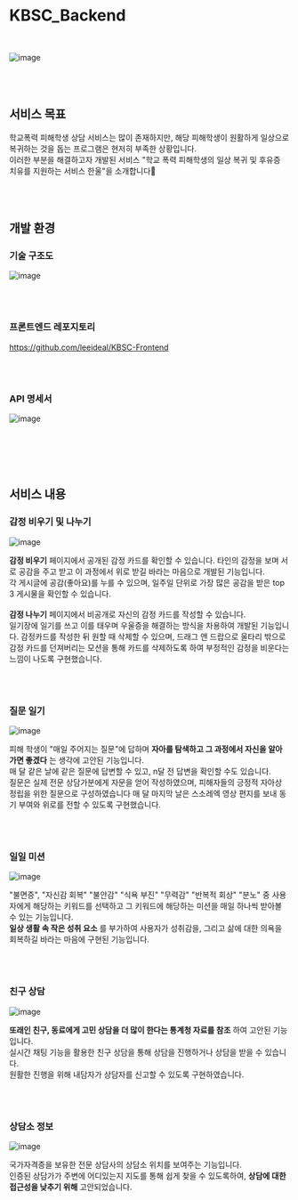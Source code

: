 # KBSC_Backend
<br> 

![image](https://user-images.githubusercontent.com/81295661/197400436-0b3b427f-c4b9-4fb5-ab4d-9ed3c65791a8.png)


<br> <br>

## 서비스 목표

학교폭력 피해학생 상담 서비스는 많이 존재하지만, 해당 피해학생이 원활하게 일상으로 복귀하는 것을 돕는 프로그램은 현저히 부족한 상황입니다. 
<br> 
이러한 부분을 해결하고자 개발된 서비스 "학교 폭력 피해학생의 일상 복귀 및 후유증 치유를 지원하는 서비스 한울"을 소개합니다🙂

<br> <br>

## 개발 환경

### 기술 구조도
![image](https://user-images.githubusercontent.com/81295661/197401655-110bf949-6538-4f01-9824-1c9aee121ed0.png)

<br> <br>

### 프론트엔드 레포지토리
https://github.com/leeideal/KBSC-Frontend

<br> <br>

### API 명세서
![image](https://user-images.githubusercontent.com/81295661/197401772-f90b0af0-50fb-43bb-887e-45c1422630b5.png)

<br> <br>
<br> <br>




## 서비스 내용

### 감정 비우기 및 나누기
![image](https://user-images.githubusercontent.com/81295661/197400715-b595d219-bffc-4428-b862-f2d4d61fd8da.png)

__감정 비우기__ 페이지에서 공개된 감정 카드를 확인할 수 있습니다. 타인의 감정을 보며 서로 공감을 주고 받고 이 과정에서 위로 받길 바라는 마음으로 개발된 기능입니다. 
<br> 각 게시글에 공감(좋아요)를 누를 수 있으며, 일주일 단위로 가장 많은 공감을 받은 top 3 게시물을 확인할 수 있습니다.
<br><br>
__감정 나누기__ 페이지에서 비공개로 자신의 감정 카드를 작성할 수 있습니다. <br>
일기장에 일기를 쓰고 이를 태우며 우울증을 해결하는 방식을 차용하여 개발된 기능입니다. 감정카드를 작성한 뒤 원할 때 삭제할 수 있으며, 드래그 앤 드랍으로 울타리 밖으로 감정 카드를 던져버리는 모션을 통해 카드를 삭제하도록 하여 부정적인 감정을 비운다는 느낌이 나도록 구현했습니다.

<br> <br>

### 질문 일기
![image](https://user-images.githubusercontent.com/81295661/197401121-d14af8dd-8384-4cb1-aabf-5d84961ef791.png)

피해 학생이 "매일 주어지는 질문"에 답하며 __자아를 탐색하고 그 과정에서 자신을 알아가면 좋겠다__ 는 생각에 고안된 기능입니다. 
<br>
매 달 같은 날에 같은 질문에 답변할 수 있고, n달 전 답변을 확인할 수도 있습니다.
<br>질문은 실제 전문 상담가분에게 자문을 얻어 작성하였으며, 피해자들의 긍정적 자아상 정립을 위한 질문으로 구성하였습니다 매 달 마지막 날은 스소레엑 영상 편지를 보내 동기 부여와 위로를 전할 수 있도록 구현했습니다.


<br> <br>

### 일일 미션
![image](https://user-images.githubusercontent.com/81295661/197401380-a4946130-3c30-4044-a53b-d3fc5c111d8f.png)

"불면증", "자신감 회복" "불안감" "식욕 부진" "무력감" "반복적 회상" "분노" 중 사용자에게 해당하는 키워드를 선택하고 그 키워드에 해당하는 미션을 매일 하나씩 받아볼 수 있는 기능입니다. 
<br>
__일상 생활 속 작은 성취 요소__ 를 부가하여 사용자가 성취감을, 그리고 삶에 대한 의욕을 회복하길 바라는 마음에 구현된 기능입니다.



<br> <br>

### 친구 상담
![image](https://user-images.githubusercontent.com/81295661/197401460-1da9bbd6-f281-4d9c-b5ce-a021b2d6a26f.png)

__또래인 친구, 동료에게 고민 상담을 더 많이 한다는 통계청 자료를 참조__ 하여 고안된 기능입니다. 
<br>실시간 채팅 기능을 활용한 친구 상담을 통해 상담을 진행하거나 상담을 받을 수 있습니다. 
<br>원활한 진행을 위해 내담자가 상담자를 신고할 수 있도록 구현하였습니다.


<br> <br>


### 상담소 정보
![image](https://user-images.githubusercontent.com/81295661/197401547-7167146d-a6f4-4891-b256-c6704d4ab895.png)

국가자격증을 보유한 전문 상담사의 상담소 위치를 보여주는 기능입니다. 
<br>인증된 상담가가 주변에 어디있는지 지도를 통해 쉽게 찾을 수 있도록하여, __상담에 대한 접근성을 낮추기 위해__ 고안되었습니다.

